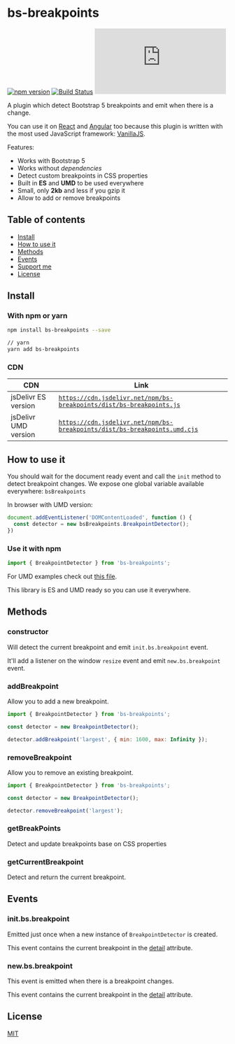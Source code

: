 # bs-breakpoints

[![npm version](https://img.shields.io/npm/v/bs-breakpoints.svg)](https://www.npmjs.com/package/bs-breakpoints)
[![Build Status](https://github.com/Johann-S/bs-breakpoints/workflows/Tests/badge.svg)](https://github.com/Johann-S/bs-breakpoints/actions?workflow=Tests)
[![JS gzip size](https://img.badgesize.io/Johann-S/bs-breakpoints/master/dist/bs-breakpoints.js?compression=gzip&label=JS+gzip+size)](https://github.com/Johann-S/bs-breakpoints/tree/master/dist/bs-breakpoints.js)

A plugin which detect Bootstrap 5 breakpoints and emit when there is a change.

You can use it on [React](https://stackblitz.com/edit/bs-breakpoints-react) and [Angular](https://stackblitz.com/edit/bs-breakpoints-angular) too because this plugin is written with the most used JavaScript framework: [VanillaJS](http://vanilla-js.com/).

Features:

- Works with Bootstrap 5
- Works without *dependencies*
- Detect custom breakpoints in CSS properties
- Built in **ES** and **UMD** to be used everywhere
- Small, only **2kb** and less if you gzip it
- Allow to add or remove breakpoints

## Table of contents

- [Install](#install)
- [How to use it](#how-to-use-it)
- [Methods](#methods)
- [Events](#events)
- [Support me](#support-me)
- [License](#license)

## Install

### With npm or yarn

```sh
npm install bs-breakpoints --save

// yarn
yarn add bs-breakpoints
```

### CDN

CDN | Link
------------ | -------------
jsDelivr ES version | [`https://cdn.jsdelivr.net/npm/bs-breakpoints/dist/bs-breakpoints.js`](https://cdn.jsdelivr.net/npm/bs-breakpoints/dist/bs-breakpoints.js)
jsDelivr UMD version | [`https://cdn.jsdelivr.net/npm/bs-breakpoints/dist/bs-breakpoints.umd.cjs`](https://cdn.jsdelivr.net/npm/bs-breakpoints/dist/bs-breakpoints.umd.cjs)

## How to use it

You should wait for the document ready event and call the `init` method to detect breakpoint changes.
We expose one global variable available everywhere: `bsBreakpoints`

In browser with UMD version:
```js
document.addEventListener('DOMContentLoaded', function () {
  const detector = new bsBreakpoints.BreakpointDetector();
})
```

### Use it with npm

```js
import { BreakpointDetector } from 'bs-breakpoints';
```

For UMD examples check out [this file](https://github.com/Johann-S/bs-breakpoints/blob/master/tests/index.html).

This library is ES and UMD ready so you can use it everywhere.

## Methods

### constructor

Will detect the current breakpoint and emit `init.bs.breakpoint` event.

It'll add a listener on the window `resize` event and emit `new.bs.breakpoint` event.

### addBreakpoint

Allow you to add a new breakpoint.

```js
import { BreakpointDetector } from 'bs-breakpoints';

const detector = new BreakpointDetector();

detector.addBreakpoint('largest', { min: 1600, max: Infinity });
```

### removeBreakpoint

Allow you to remove an existing breakpoint.

```js
import { BreakpointDetector } from 'bs-breakpoints';

const detector = new BreakpointDetector();

detector.removeBreakpoint('largest');
```

### getBreakPoints

Detect and update breakpoints base on CSS properties

### getCurrentBreakpoint

Detect and return the current breakpoint.

## Events

### init.bs.breakpoint

Emitted just once when a new instance of `BreakpointDetector` is created.

This event contains the current breakpoint in the [detail](https://developer.mozilla.org/en-US/docs/Web/API/CustomEvent/detail) attribute.

### new.bs.breakpoint

This event is emitted when there is a breakpoint changes.

This event contains the current breakpoint in the [detail](https://developer.mozilla.org/en-US/docs/Web/API/CustomEvent/detail) attribute.

## License

[MIT](https://github.com/Johann-S/bs-breakpoints/blob/master/LICENSE)
